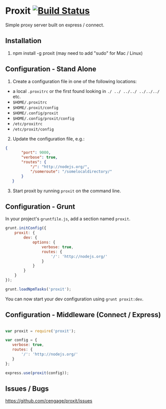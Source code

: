 Proxit [![Build Status](https://travis-ci.org/cengage/proxit.svg?branch=master)](https://travis-ci.org/cengage/proxit)
======

Simple proxy server built on express / connect.

## Installation

1. npm install -g proxit (may need to add "sudo" for Mac / Linux)

## Configuration - Stand Alone

1. Create a configuration file in one of the following locations:
  * a local `.proxitrc` or the first found looking in `./ ../ ../../ ../../../` etc.
  * `$HOME/.proxitrc`
  * `$HOME/.proxit/config`
  * `$HOME/.config/proxit`
  * `$HOME/.config/proxit/config`
  * `/etc/proxitrc`
  * `/etc/proxit/config`

2. Update the configuration file, e.g.:

 ```json
{
    	"port": 9000,
    	"verbose": true,
    	"routes": {
	    	"/": "http://nodejs.org/",
	        "/someroute": "/somelocaldirectory/"
	    }
	}
```

3. Start proxit by running `proxit` on the command line.

## Configuration - Grunt

In your project's `gruntfile.js`, add a section named `proxit`.

```js
grunt.initConfig({
    proxit: {
        dev: {
            options: {
                verbose: true,
                routes: {
                    '/': 'http://nodejs.org/'
                }
            }
        }
    }
});

grunt.loadNpmTasks('proxit');

```

You can now start your dev configuration using `grunt proxit:dev`.

## Configuration - Middleware (Connect / Express)

```js

var proxit = require('proxit');

var config = {
   verbose: true,
   routes: {
       '/': 'http://nodejs.org/'
   }
};

express.use(proxit(config));

```

## Issues / Bugs

https://github.com/cengage/proxit/issues

